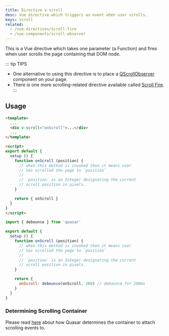 ```yaml
---
title: Directive v-scroll
desc: Vue directive which triggers an event when user scrolls.
keys: scroll
related:
  - /vue-directives/scroll-fire
  - /vue-components/scroll-observer
---
```


This is a Vue directive which takes one parameter (a Function) and fires when user scrolls the page containing that DOM node.

::: tip TIPS
* One alternative to using this directive is to place a [QScrollObserver](/vue-components/scroll-observer) component on your page.
* There is one more scrolling-related directive available called [Scroll Fire](/vue-directives/scroll-fire).
:::

<DocApi file="Scroll" />

## Usage

```html
<template>
  ...
  <div v-scroll="onScroll">...</div>
  ...
</template>

<script>
export default {
  setup () {
    function onScroll (position) {
      // when this method is invoked then it means user
      // has scrolled the page to `position`
      //
      // `position` is an Integer designating the current
      // scroll position in pixels.
    }

    return { onScroll }
  }
}
</script>
```

```js
import { debounce } from 'quasar'

export default {
  setup () {
    function onScroll (position) {
      // when this method is invoked then it means user
      // has scrolled the page to `position`
      //
      // `position` is an Integer designating the current
      // scroll position in pixels.
    }

    return {
      onScroll: debounce(onScroll, 200) // debounce for 200ms
    }
  }
}
```

### Determining Scrolling Container
Please read [here](/vue-components/scroll-observer#determining-scrolling-container) about how Quasar determines the container to attach scrolling events to.
